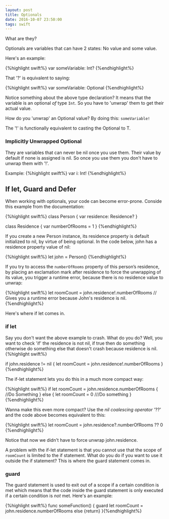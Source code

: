 ```yaml
---
layout: post
title: Optionals
date: 2016-10-07 23:50:00
tags: swift
---
```


What are they?

Optionals are variables that can have 2 states: No value and some value.

Here's an example:

{%highlight swift%}
var someVariable: Int?
{%endhighlight%}

That '?' is equivalent to saying:

{%highlight swift%}
var someVariable: Optional<Int>
{%endhighlight%}

Notice something about the above type declaration? It means that the variable is an optional *of* type `Int`. So you have to 'unwrap' them to get their actual value.

How do you 'unwrap' an Optional value? By doing this: `someVariable!`

The '!' is functionally equivalent to casting the Optional<T> to T.

### Implicitly Unwrapped Optional

They are variables that can never be nil once you use them. Their value by default if none is assigned is nil. So once you use them you don't have to unwrap them with '!'.

Example:
{%highlight swift%}
var i: Int!
{%endhighlight%}

## If let, Guard and Defer

When working with optionals, your code can become error-prone. Conside this example from the documentation:

{%highlight swift%}
class Person {
    var residence: Residence?
}
 
class Residence {
    var numberOfRooms = 1
}
{%endhighlight%}

If you create a new Person instance, its residence property is default initialized to nil, by virtue of being optional. In the code below, john has a residence property value of nil:

{%highlight swift%}
let john = Person()
{%endhighlight%}

If you try to access the `numberOfRooms` property of this person’s residence, by placing an exclamation mark after residence to force the unwrapping of its value, you trigger a runtime error, because there is no residence value to unwrap:

{%highlight swift%}
let roomCount = john.residence!.numberOfRooms // Gives you a runtime error because John's residence is nil.
{%endhighlight%}

Here's where if let comes in.

### if let

Say you don't want the above example to crash. What do you do? Well, you want to check 'if' the residence is not nil, if true then do something otherwise do something else that doesn't crash because residence is nil.
{%highlight swift%}

if john.residence != nil {
  let roomCount = john.residence!.numberOfRooms
}
{%endhighlight%}

The if-let statement lets you do this in a much more compact way:

{%highlight swift%}
if let roomCount = john.residence.numberOfRooms {
  //Do Something
}
else {
  let roomCount = 0
  ///Do something
}
{%endhighlight%}

Wanna make this even more compact? Use the *nil coalescing operator* '??' and the code above becomes equivalent to this:

{%highlight swift%}
let roomCount = john.residence?.numberOfRooms ?? 0
{%endhighlight%}

Notice that now we didn't have to force unwrap john.residence.

A problem with the if-let statement is that you cannot use that the scope of `roomCount` is limited to the if statement. What do you do if you want to use it outside the if statement? This is where the guard statement comes in.

### guard

The guard statement is used to exit out of a scope if a certain condition is met which means that the code inside the guard statement is only executed if a certain condition is *not* met. Here's an example:

{%highlight swift%}
func someFunction() 
{ 
    guard let roomCount = john.residence.numberOfRooms else {return} 
}{%endhighlight%}
